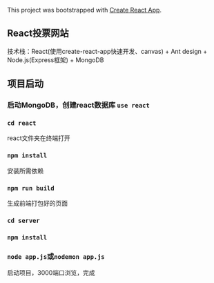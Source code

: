 This project was bootstrapped with [Create React App](https://github.com/facebook/create-react-app).

## React投票网站

技术栈：React(使用create-react-app快速开发、canvas) + Ant design + Node.js(Express框架) + MongoDB

## 项目启动
### 启动MongoDB，创建react数据库 `use react`
### `cd react`
  react文件夹在终端打开
### `npm install`
  安装所需依赖
### `npm run build`
  生成前端打包好的页面
### `cd server`
### `npm install`
### `node app.js`或`nodemon app.js`
  启动项目，3000端口浏览，完成
